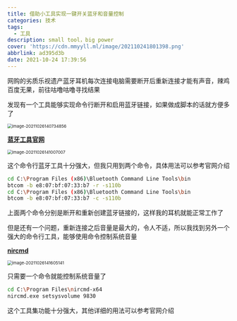 ```yaml
---
title: 借助小工具实现一键开关蓝牙和音量控制
categories: 技术
tags:
  - 工具
description: small tool，big power
cover: 'https://cdn.mmyyll.ml/image/202110241801398.png'
abbrlink: ad395d3b
date: 2021-10-24 17:39:56
---
```


网购的劣质乐视遗产蓝牙耳机每次连接电脑需要断开后重新连接才能有声音，辣鸡百度无果，前往咕噜咕噜寻找结果

发现有一个工具能够实现命令行断开和启用蓝牙链接，如果做成脚本的话就方便多了

<img src="https://cdn.mmyyll.ml/image/202110261407954.png" alt="image-20211026140734856" style="zoom:67%;" />

[**蓝牙工具官网**](https://bluetoothinstaller.com/bluetooth-command-line-tools)

<img src="https://cdn.mmyyll.ml/image/202110261410066.png" alt="image-20211026141007007" style="zoom:67%;" />

这个命令行蓝牙工具十分强大，但我只用到两个命令，具体用法可以参考官网介绍

```bash
cd C:\Program Files (x86)\Bluetooth Command Line Tools\bin
btcom -b e8:07:bf:07:33:b7 -r -s110b
cd C:\Program Files (x86)\Bluetooth Command Line Tools\bin
btcom -b e8:07:bf:07:33:b7 -c -s110b
```

上面两个命令分别是断开和重新创建蓝牙链接的，这样我的耳机就能正常工作了

但是还有一个问题，重新连接之后音量是最大的，令人不适，所以我找到另外一个强大的命令行工具，能够使用命令控制系统音量

[**nircmd**](https://www.nirsoft.net/utils/nircmd.html)

<img src="https://cdn.mmyyll.ml/image/202110261416232.png" alt="image-20211026141605141" style="zoom:67%;" />

只需要一个命令就能控制系统音量了

```bash
cd C:\Program Files\nircmd-x64
nircmd.exe setsysvolume 9830
```

这个工具集功能十分强大，其他详细的用法可以参考官网介绍
